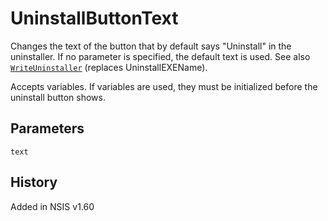 # UninstallButtonText

Changes the text of the button that by default says "Uninstall" in the uninstaller. If no parameter is specified, the default text is used. See also [`WriteUninstaller`][1] (replaces UninstallEXEName).

Accepts variables. If variables are used, they must be initialized before the uninstall button shows.

## Parameters

    text

## History

Added in NSIS v1.60

[1]: WriteUninstaller.md